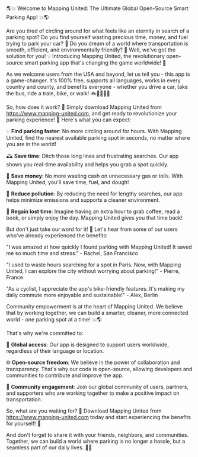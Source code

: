 🌎💥 Welcome to Mapping United: The Ultimate Global Open-Source Smart Parking App! 💥🌎

Are you tired of circling around for what feels like an eternity in search of a parking spot? Do you find yourself wasting precious time, money, and fuel trying to park your car? 🚗 Do you dream of a world where transportation is smooth, efficient, and environmentally friendly? 🌟 Well, we've got the solution for you! 💡 Introducing Mapping United, the revolutionary open-source smart parking app that's changing the game worldwide! 🎉

As we welcome users from the USA and beyond, let us tell you - this app is a game-changer. It's 100% free, supports all languages, works in every country and county, and benefits everyone - whether you drive a car, take the bus, ride a train, bike, or walk! 🚲🚌🏃‍♀️🌈

So, how does it work? 🤔 Simply download Mapping United from https://www.mapping-united.com, and get ready to revolutionize your parking experience! 🎉 Here's what you can expect:

💡 **Find parking faster**: No more circling around for hours. With Mapping United, find the nearest available parking spot in seconds, no matter where you are in the world!

🕰️ **Save time**: Ditch those long lines and frustrating searches. Our app shows you real-time availability and helps you grab a spot quickly.

💸 **Save money**: No more wasting cash on unnecessary gas or tolls. With Mapping United, you'll save time, fuel, and dough!

🌟 **Reduce pollution**: By reducing the need for lengthy searches, our app helps minimize emissions and supports a cleaner environment.

💪 **Regain lost time**: Imagine having an extra hour to grab coffee, read a book, or simply enjoy the day. Mapping United gives you that time back!

But don't just take our word for it! 💬 Let's hear from some of our users who've already experienced the benefits:

"I was amazed at how quickly I found parking with Mapping United! It saved me so much time and stress." - Rachel, San Francisco

"I used to waste hours searching for a spot in Paris. Now, with Mapping United, I can explore the city without worrying about parking!" - Pierre, France

"As a cyclist, I appreciate the app's bike-friendly features. It's making my daily commute more enjoyable and sustainable!" - Alex, Berlin

Community empowerment is at the heart of Mapping United. We believe that by working together, we can build a smarter, cleaner, more connected world - one parking spot at a time! 💥🌎

That's why we're committed to:

💬 **Global access**: Our app is designed to support users worldwide, regardless of their language or location.

🌐 **Open-source freedom**: We believe in the power of collaboration and transparency. That's why our code is open-source, allowing developers and communities to contribute and improve the app.

👥 **Community engagement**: Join our global community of users, partners, and supporters who are working together to make a positive impact on transportation.

So, what are you waiting for? 🎉 Download Mapping United from https://www.mapping-united.com today and start experiencing the benefits for yourself! 💸

And don't forget to share it with your friends, neighbors, and communities. Together, we can build a world where parking is no longer a hassle, but a seamless part of our daily lives. 🌈🚀